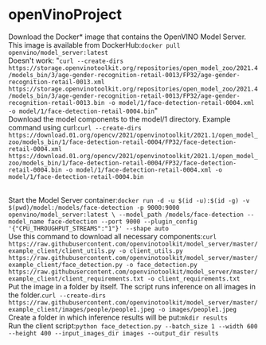 # openVinoProject
Download the Docker* image that contains the OpenVINO Model Server. This image is available from DockerHub:`docker pull openvino/model_server:latest`
<br>Doesn't work: "`curl --create-dirs https://storage.openvinotoolkit.org/repositories/open_model_zoo/2021.4/models_bin/3/age-gender-recognition-retail-0013/FP32/age-gender-recognition-retail-0013.xml https://storage.openvinotoolkit.org/repositories/open_model_zoo/2021.4/models_bin/3/age-gender-recognition-retail-0013/FP32/age-gender-recognition-retail-0013.bin -o model/1/face-detection-retail-0004.xml -o model/1/face-detection-retail-0004.bin`"
<br>Download the model components to the model/1 directory. Example command using curl:`curl --create-dirs https://download.01.org/opencv/2021/openvinotoolkit/2021.1/open_model_zoo/models_bin/1/face-detection-retail-0004/FP32/face-detection-retail-0004.xml https://download.01.org/opencv/2021/openvinotoolkit/2021.1/open_model_zoo/models_bin/1/face-detection-retail-0004/FP32/face-detection-retail-0004.bin -o model/1/face-detection-retail-0004.xml -o model/1/face-detection-retail-0004.bin`

<br>Start the Model Server container:`docker run -d -u $(id -u):$(id -g) -v $(pwd)/model:/models/face-detection -p 9000:9000 openvino/model_server:latest \
--model_path /models/face-detection --model_name face-detection --port 9000 --plugin_config '{"CPU_THROUGHPUT_STREAMS":"1"}' --shape auto`
<br>Use this command to download all necessary components:`curl https://raw.githubusercontent.com/openvinotoolkit/model_server/master/example_client/client_utils.py -o client_utils.py https://raw.githubusercontent.com/openvinotoolkit/model_server/master/example_client/face_detection.py -o face_detection.py  https://raw.githubusercontent.com/openvinotoolkit/model_server/master/example_client/client_requirements.txt -o client_requirements.txt`
<br>Put the image in a folder by itself. The script runs inference on all images in the folder.`curl --create-dirs https://raw.githubusercontent.com/openvinotoolkit/model_server/master/example_client/images/people/people1.jpeg -o images/people1.jpeg`
<br>Create a folder in which inference results will be put:`mkdir results`
<br>Run the client script:`python face_detection.py --batch_size 1 --width 600 --height 400 --input_images_dir images --output_dir results`
